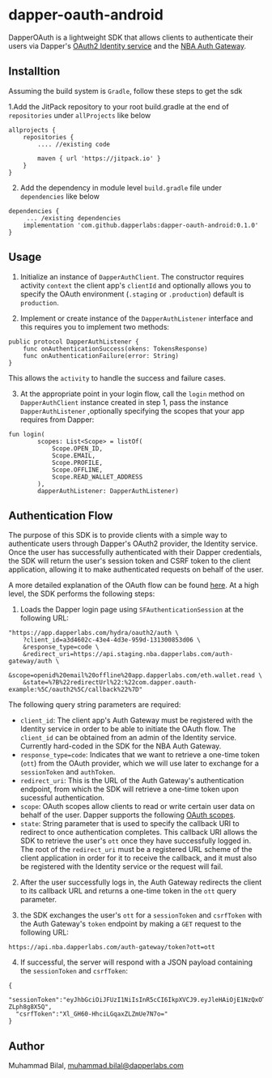 # dapper-oauth-android
DapperOAuth is a lightweight SDK that allows clients to authenticate their users via Dapper's [OAuth2 Identity service](https://www.notion.so/dapperlabs/identity-api-b017d5851e5b4839b33f9dfb02278c2b) and the [NBA Auth Gateway]((https://www.notion.so/dapperlabs/NBA-Auth-Gateway-f0a4d607c9174edb99a2b0574d8bbf9a)).

## Installtion

Assuming the build system is `Gradle`, follow these steps to get the sdk

1.Add the JitPack repository to your root build.gradle at the end of `repositories` under `allProjects` like below

```
allprojects {
    repositories {
        .... //existing code

        maven { url 'https://jitpack.io' }
    }
}
```

2. Add the dependency in module level `build.gradle` file under `dependencies` like below
```
dependencies {
     ... /existing dependencies
    implementation 'com.github.dapperlabs:dapper-oauth-android:0.1.0'
}
```

## Usage

1. Initialize an instance of `DapperAuthClient`. The constructor requires activity `context` the client app's `clientId` and optionally allows you to specify the OAuth environment (`.staging` or `.production`) default is `production`.

2. Implement or create instance of the `DapperAuthListener` interface and this requires you to implement two methods: 

```
public protocol DapperAuthListener {
    func onAuthenticationSuccess(okens: TokensResponse)
    func onAuthenticationFailure(error: String)
}
```

This allows the `activity` to handle the success and failure cases.

3. At the appropriate point in your login flow, call the `login` method on `DapperAuthClient` instance created in step 1, pass the instance `DapperAuthListener` ,optionally  specifying the scopes that your app requires from Dapper:


```
fun login(
        scopes: List<Scope> = listOf(
            Scope.OPEN_ID,
            Scope.EMAIL,
            Scope.PROFILE,
            Scope.OFFLINE,
            Scope.READ_WALLET_ADDRESS
        ),
        dapperAuthListener: DapperAuthListener)

```

## Authentication Flow

The purpose of this SDK is to provide clients with a simple way to authenticate users through Dapper's OAuth2 provider, the Identity service. Once the user has successfully authenticated with their Dapper credentials, the SDK will return the user's session token and CSRF token to the client application, allowing it to make authenticated requests on behalf of the user.


A more detailed explanation of the OAuth flow can be found [here](https://www.notion.so/dapperlabs/NBA-Auth-Gateway-f0a4d607c9174edb99a2b0574d8bbf9a). At a high level, the SDK performs the following steps:   

1. Loads the Dapper login page using `SFAuthenticationSession` at the following URL:

```
"https://app.dapperlabs.com/hydra/oauth2/auth \
	?client_id=a3d4602c-43e4-4d3e-959d-131300853d06 \
	&response_type=code \
	&redirect_uri=https://api.staging.nba.dapperlabs.com/auth-gateway/auth \
	&scope=openid%20email%20offline%20app.dapperlabs.com/eth.wallet.read \
	&state=%7B%22redirectUrl%22:%22com.dapper.oauth-example:%5C/oauth2%5C/callback%22%7D"

```

The following query string parameters are required:

- `client_id`: The client app's Auth Gateway must be registered with the Identity service in order to be able to initiate the OAuth flow. The `client_id` can be obtained from an admin of the Identity service. Currently hard-coded in the SDK for the NBA Auth Gateway.
- `response_type=code`: Indicates that we want to retrieve a one-time token (`ott`) from the OAuth provider, which we will use later to exchange for a `sessionToken` and `authToken`.
- `redirect_uri`: This is the URL of the Auth Gateway's authentication endpoint, from which the SDK will retrieve a one-time token upon sucessful authentication.
- `scope`: OAuth scopes allow clients to read or write certain user data on behalf of the user. Dapper supports the following [OAuth scopes](https://www.notion.so/dapperlabs/OAuth-Scopes-26a7ac80291f42a6aa58e42820d12b3e).
- `state`: String parameter that is used to specify the callback URI to redirect to once authentication completes. This callback URI allows the SDK to retrieve the user's `ott` once they have successfully logged in. The root of the `redirect_uri` must be a registered URL scheme of the client application in order for it to receive the callback, and it must also be registered with the Identity service or the request will fail.

2. After the user successfully logs in, the Auth Gateway redirects the client to its callback URL and returns a one-time token in the `ott` query parameter.

3. the SDK exchanges the user's `ott` for a `sessionToken` and `csrfToken` with the Auth Gateway's `token` endpoint by making a `GET` request to the following URL:

```
https://api.nba.dapperlabs.com/auth-gateway/token?ott=ott
```

4. If successful, the server will respond with a JSON payload containing the `sessionToken` and `csrfToken`:

```
{
  "sessionToken":"eyJhbGciOiJFUzI1NiIsInR5cCI6IkpXVCJ9.eyJleHAiOjE1NzQxOTQ3NzUsImlhdCI6MTU3MTc3NTU3NSwiaXNzIjoibmJhLWF1dGgtZ2F0ZXdheSIsInN1YiI6ImZiZjc3ZGE0LWRmZDMtNGFiZS04ZDgyLTFjNmEzZjgxNjUzZSJ9.I5cRMWD2T90vggHcYN9NO2lpKPDeFhB0VQlCFOcxkXAqOzX_IUZt4YwO9dpUKJGRMJEBCBQesuk-ZLph8g8X5Q",
  "csrfToken":"Xl_GH60-HhciLGqaxZLZmUe7N7o="
}
```

## Author

Muhammad Bilal, muhammad.bilal@dapperlabs.com
